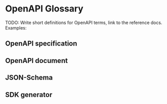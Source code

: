 # OpenAPI Glossary

TODO: Write short definitions for OpenAPI terms, link to the reference docs. Examples:

## OpenAPI specification

## OpenAPI document

## JSON-Schema

## SDK generator
